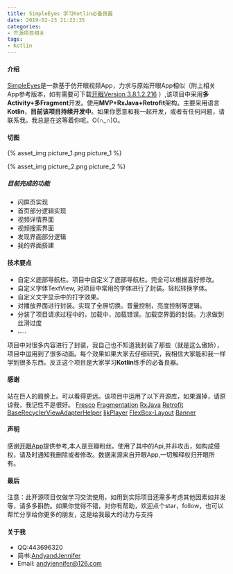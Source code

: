 ```yaml
---
title: SimpleEyes 学习Kotlin必备良器
date: 2019-02-23 21:22:35
categories:
- 开源项目相关
tags: 
- Kotlin
---
```


#### 介绍

[SimpleEyes](https://github.com/AndyJennifer/SimpleEyes)是一款基于仿开眼视频App，力求与原始开眼App相似（附上相关App参考版本，如有需要可下载[开眼Version 3.8.1.2.216](https://pan.baidu.com/s/1xWR4fz9bXL4gH-KkQVX-RA) ）,该项目中采用**多Activity+多Fragment**开发。使用**MVP+RxJava+Retrofit**架构。主要采用语言**Kotlin**，**目前该项目持续开发中**。如果你愿意和我一起开发，或者有任何问题，请联系我。我总是在这等着你呢。O(∩_∩)O。

#### 切图

{% asset_img picture_1.png picture_1 %}

{% asset_img picture_2.png picture_2 %}

##### 目前完成的功能

- 闪屏页实现
- 首页部分逻辑实现
- 视频详情界面
- 视频搜索界面
- 发现界面部分逻辑
- 我的界面搭建

#### 技术要点

- 自定义底部导航栏。项目中自定义了底部导航栏。完全可以根据喜好修改。
- 自定义字体TextView, 对项目中常用的字体进行了封装。轻松转换字体。
- 自定义文字显示中的打字效果。
- 对播放界面进行封装。实现了全屏切换。音量控制，亮度控制等逻辑。
- 分装了项目请求过程中的，加载中，加载错误。加载空界面的封装。力求做到丝滑过度
- .....

项目中对很多内容进行了封装，我自己也不知道我封装了那些（就是这么傲娇），项目中运用到了很多动画。每个效果如果大家去仔细研究，我相信大家能和我一样学到很多东西。反正这个项目是大家学习**Kotlin**练手的必备良器。

#### 感谢

站在巨人的肩膀上。可以看得更远。该项目中运用了以下开源库，如果漏掉，请原谅我，我记性不是很好。
[Fresco](https://github.com/facebook/fresco)
[Fragmentation](https://github.com/YoKeyword/Fragmentation)
[RxJava](https://github.com/ReactiveX/RxJava)
[Retrofit](https://github.com/square/retrofit)
[BaseRecyclerViewAdapterHelper](https://github.com/CymChad/BaseRecyclerViewAdapterHelper)
[IjkPlayer](https://github.com/Bilibili/ijkplayer)
[FlexBox-Layout](https://github.com/google/flexbox-layout)
[Banner](https://github.com/youth5201314/banner)

#### 声明

感谢[开眼App](http://www.kaiyanapp.com)提供参考,本人是豆瓣粉丝。使用了其中的Api,并非攻击，如构成侵权，请及时通知我删除或者修改。数据来源来自开眼App,一切解释权归开眼所有。

#### 最后

注意：此开源项目仅做学习交流使用，如用到实际项目还需多考虑其他因素如并发等，请多多斟酌。如果你觉得不错，对你有帮助，欢迎点个star，follow，也可以帮忙分享给你更多的朋友，这是给我最大的动力与支持

#### 关于我

- QQ:443696320
- 简书:[AndyandJennifer](https://www.jianshu.com/users/921c778fb5e1/timeline)
- Email: [andyjennifer@126.com](andyjennifer@126.com)
